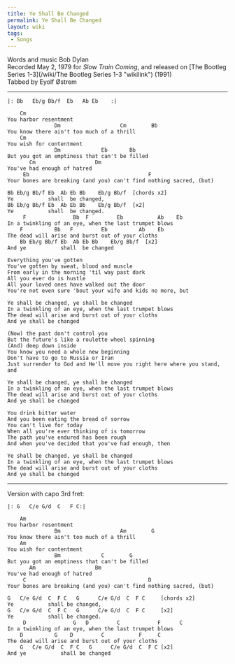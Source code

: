```yaml
---
title: Ye Shall Be Changed
permalink: Ye Shall Be Changed
layout: wiki
tags:
 - Songs
---
```


Words and music Bob Dylan  
Recorded May 2, 1979 for *Slow Train Coming*, and released on [The
Bootleg Series 1-3](/wiki/The Bootleg Series 1-3 "wikilink") (1991)  
Tabbed by Eyolf Østrem

* * * * *

    |: Bb   Eb/g Bb/f  Eb   Ab Eb    :|

        Cm
    You harbor resentment
                   Dm                   Cm        Bb
    You know there ain't too much of a thrill
        Cm
    You wish for contentment
                   Dm             Eb       Bb
    But you got an emptiness that can't be filled
           Cm                   Dm
    You've had enough of hatred
         Eb                                      F
    Your bones are breaking (and you) can't find nothing sacred, (but)

    Bb Eb/g Bb/f Eb  Ab Eb Bb    Eb/g Bb/f  [chords x2]
    Ye           shall  be changed,
    Bb Eb/g Bb/f Eb  Ab Eb Bb    Eb/g Bb/f  [x2]
    Ye           shall  be changed.
         F               Bb  F         Eb           Ab    Eb
    In a twinkling of an eye, when the last trumpet blows
        F          Bb   F         Eb          Ab    Eb
    The dead will arise and burst out of your cloths
        Bb Eb/g Bb/f Eb  Ab Eb Bb    Eb/g Bb/f  [x2]
    And ye           shall  be changed

    Everything you've gotten
    You've gotten by sweat, blood and muscle
    From early in the morning 'til way past dark
    All you ever do is hustle
    All your loved ones have walked out the door
    You're not even sure 'bout your wife and kids no more, but

    Ye shall be changed, ye shall be changed
    In a twinkling of an eye, when the last trumpet blows
    The dead will arise and burst out of your cloths
    And ye shall be changed

    (Now) the past don't control you
    But the future's like a roulette wheel spinning
    (And) deep down inside
    You know you need a whole new beginning
    Don't have to go to Russia or Iran
    Just surrender to God and He'll move you right here where you stand, and

    Ye shall be changed, ye shall be changed
    In a twinkling of an eye, when the last trumpet blows
    The dead will arise and burst out of your cloths
    And ye shall be changed

    You drink bitter water
    And you been eating the bread of sorrow
    You can't live for today
    When all you're ever thinking of is tomorrow
    The path you've endured has been rough
    And when you've decided that you've had enough, then

    Ye shall be changed, ye shall be changed
    In a twinkling of an eye, when the last trumpet blows
    The dead will arise and burst out of your cloths
    And ye shall be changed

* * * * *

Version with capo 3rd fret:

    |: G   C/e G/d  C   F C:|

        Am
    You harbor resentment
                   Bm                   Am        G
    You know there ain't too much of a thrill
        Am
    You wish for contentment
                   Bm             C        G
    But you got an emptiness that can't be filled
           Am                   Bm
    You've had enough of hatred
         C                                       D
    Your bones are breaking (and you) can't find nothing sacred, (but)

    G   C/e G/d  C  F C   G      C/e G/d  C  F C     [chords x2]
    Ye           shall be changed,
    G   C/e G/d  C  F C   G      C/e G/d  C  F C     [x2]
    Ye           shall be changed.
         D               G   D         C            F      C
    In a twinkling of an eye, when the last trumpet blows
        D          G    D         C           F     C
    The dead will arise and burst out of your cloths
        G   C/e G/d  C  F C   G      C/e G/d  C  F C [x2]
    And ye           shall be changed
